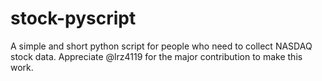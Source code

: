 # stock-pyscript
A simple and short python script for people who need to collect NASDAQ stock data.
Appreciate @lrz4119 for the major contribution to make this work.
